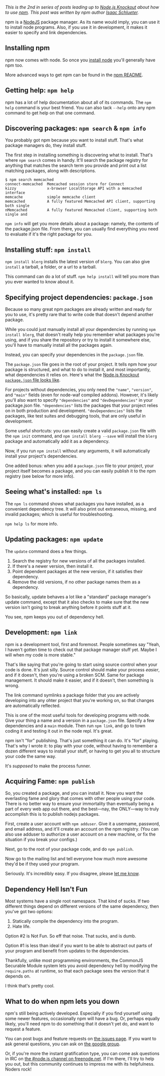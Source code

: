 _This is the 2nd in series of posts leading up to
[Node.js Knockout](http://nodeknockout.com) about how to use
[npm](http://npmjs.org). This post was written by npm author
[Isaac Schlueter](http://izs.me/)._

npm is a [NodeJS](http://nodejs.org/) package manager.  As its name
would imply, you can use it to install node programs.  Also, if you use
it in development, it makes it easier to specify and link dependencies.

## Installing npm

npm now comes with node. So once you [install node] you'll generally have npm
too.

More advanced ways to get npm can be found in the [npm README].

[install node]: http://blog.nodeknockout.com/post/33857791331/how-to-install-node-npm
[npm README]: https://github.com/isaacs/npm/blob/master/README.md

## Getting help: `npm help`

npm has a lot of help documentation about all of its commands.  The `npm
help` command is your best friend.  You can also tack `--help` onto any
npm command to get help on that one command.

## Discovering packages: `npm search` & `npm info`

You probably got npm because you want to install stuff.  That's what
package managers do, they install stuff.

The first step in installing something is discovering what to install.
That's where `npm search` comes in handy. It'll search the package
registry for anything that matches the search term you provide and
print out a list matching packages, along with descriptions.

    $ npm search memcached
    connect-memcached  Memcached session store for Connect
    kizzy              x-browser LocalStorage API with a memcached interface
    memcache           simple memcache client
    memcached          A fully featured Memcached API client, supporting both single
    nMemcached         A fully featured Memcached client, supporting both single and

`npm info` will get you more details about a package: namely, the
contents of the package.json file. From there, you can usually find
everything you need to evaluate if it's the right package for you.

## Installing stuff: `npm install`

`npm install blerg` installs the latest version of `blerg`.  You can
also give `install` a tarball, a folder, or a url to a tarball.

This command can do a lot of stuff.  `npm help install` will tell you
more than you ever wanted to know about it.

## Specifying project dependencies: `package.json`

Because so many great npm packages are already written and ready for you
to use, it's pretty rare that to write code that doesn't depend another
package.

While you could just manually install all your dependencies by running
`npm install blerg`, that doesn't really help you remember what packages
you're using, and if you share the repository or try to install it
somewhere else, you'll have to manually install all the packages again.

Instead, you can specify your dependencies in the `package.json` file.

The `package.json` file goes in the root of your project.  It tells npm
how your package is structured, and what to do to install it, and most
importantly, what dependencies it relies on.  Here's what the
[Node.js Knockout `package.json` file looks like](https://github.com/nko3/website/blob/master/package.json).

For projects without dependencies, you only need the `"name"`,
`"version"`, and `"main"` fields  (even for node-waf compiled addons).
However, it's likely you'll also want to specify `"dependencies"` and
`"devDependencies"` in your package.json file. `"dependencies"` lists
the packages that your project relies on in both production and
development. `"devDependencies"` lists the packages, like test suites
and debugging tools, that are only useful in development.

Some useful shortcuts: you can easily create a valid `package.json` file
with the `npm init` command, and  `npm install blerg --save` will install
the `blerg` package and automatically add it as a dependency.

Now, if you run `npm install` without any arguments, it will
automatically install your project's dependencies.

One added bonus: when you add a `package.json` file to your project,
your project itself becomes a package, and you can easily publish it
to the npm registry (see below for more info).

## Seeing what's installed: `npm ls`

The `npm ls` command shows what packages you have installed, as a
convenient dependency tree. It will also print out extraneous, missing,
and invalid packages; which is useful for troubleshooting.

`npm help ls` for more info.

## Updating packages: `npm update`

The `update` command does a few things.

1. Search the registry for new versions of all the packages installed.
2. If there's a newer version, then install it.
3. Point dependent packages at the new version, if it satisfies their dependency.
4. Remove the old versions, if no other package names them as a dependency.

So basically, update behaves a lot like a "standard" package manager's
update command, except that it also checks to make sure that the new
version isn't going to break anything before it points stuff at it.

You see, npm keeps you out of dependency hell.

## Development: `npm link`

npm is a development tool, first and foremost.  People sometimes say
"Yeah, I haven't gotten time to check out that package manager stuff
yet.  Maybe I will when my code is more stable."

That's like saying that you're going to start using source control when
your code is done.  It's just silly.  Source control should make your
process *easier*, and if it doesn't, then you're using a broken SCM.
Same for package management.  It should make it easier, and if it
doesn't, then something is wrong.

The link command symlinks a package folder that you are actively
developing into any ohter project that you're working on, so that
changes are automatically reflected.

This is one of the most useful tools for developing programs with node.
Give your thing a name and a version in a `package.json` file.  Specify
a few dependencies and a `main` module.  Then run `npm link`, and go to
town coding it and testing it out in the node repl.  It's great.

npm isn't "for" publishing.  That's just something it can do.  It's
"for" playing.  That's why I wrote it: to play with your code, without
having to remember a dozen different ways to install your stuff, or
having to get you all to structure your code the same way.

It's *supposed* to make the process funner.

## Acquiring Fame: `npm publish`

So, you created a package, and you can install it.  Now you want the
everlasting fame and glory that comes with other people using your code.
There is no better way to ensure your immortality than eventually being
a part of every web app out there, and the best—nay, the ONLY—way to
truly accomplish this is to publish nodejs packages.

First, create a user account with `npm adduser`.  Give it a username,
password, and email address, and it'll create an account on the npm
registry.  (You can also use adduser to authorize a user account on a
new machine, or fix the situation if you break your configs.)

Next, go to the root of your package code, and do `npm publish`.

Now go to the mailing list and tell everyone how much more awesome
they'd be if they used your program.

Seriously.  It's incredibly easy.  If you disagree, please [let me
know](mailto:i@izs.me).

## Dependency Hell Isn't Fun

Most systems have a single root namespace.  That kind of sucks.  If two
different things depend on different versions of the same dependency,
then you've got two options:

1. Statically compile the dependency into the program.
2. Hate life.

Option #2 is Not Fun.  So eff that noise.  That sucks, and is dumb.

Option #1 is less than ideal if you want to be able to abstract out
parts of your program and benefit from updates to the dependencies.

Thankfully, unlike most programming environments, the CommonJS Securable
Module system lets you avoid dependency hell by modifying the
`require.paths` at runtime, so that each package sees the version that
it depends on.

I think that's pretty cool.

## What to do when npm lets you down

npm's still being actively developed. Especially if you find yourself using
some newer features, occasionally npm will have a bug.  Or, perhaps equally
likely, you'll need npm to do something that it doesn't yet do, and want to
request a feature.

You can post bugs and feature requests on [the issues
page](http://github.com/isaacs/npm/issues).  If you want to ask general
questions, you can ask on [the google
group](http://groups.google.com/group/npm-).

Or, if you're more the instant gratification type, you can come ask
questions in IRC on [the #node.js channel on
freenode.net](irc://irc.freenode.net/#node.js).  If I'm there, I'll try
to help you out, but this community continues to impress me with its
helpfulness.  Noders rock!
